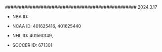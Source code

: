 ################################################
2024.3.17

- NBA
 ID: 

- NCAA
 ID: 401625416, 401625440

- NHL
 ID: 401560149, 

- SOCCER
 ID: 671301